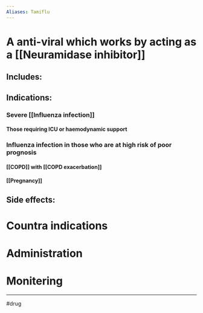 ```yaml
---
Aliases: Tamiflu
---
```

# A anti-viral which works by acting as a [[Neuramidase inhibitor]]
## Includes:
## Indications:
### Severe [[Influenza infection]]
#### Those requiring ICU or haemodynamic support
### Influenza infection in those who are at high risk of poor prognosis
#### [[COPD]] with [[COPD exacerbation]]
#### [[Pregnancy]]
## Side effects:
# Countra indications
# Administration 
# Monitering 

---
#drug 